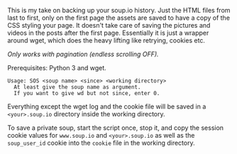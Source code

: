 This is my take on backing up your soup.io history. Just the HTML files from last to first, only on the first page the assets are saved to have a copy of the CSS styling your page. It doesn't take care of saving the pictures and videos in the posts after the first page. Essentially it is just a wrapper around wget, which does the heavy lifting like retrying, cookies etc.

*Only works with pagination (endless scrolling OFF).*

Prerequisites: Python 3 and wget.

```
Usage: SOS <soup name> <since> <working directory>
  At least give the soup name as argument.
  If you want to give wd but not since, enter 0.
```

Everything except the wget log and the cookie file will be saved in a `<your>.soup.io` directory inside the working directory.

To save a private soup, start the script once, stop it, and copy the session cookie values for `www.soup.io` and `<your>.soup.io` as well as the `soup_user_id` cookie into the `cookie` file in the working directory.
